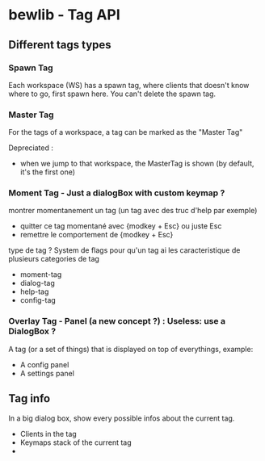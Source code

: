 # bewlib - Tag API

## Different tags types

### Spawn Tag

Each workspace (WS) has a spawn tag, where clients that doesn't know where to go, first spawn here.
You can't delete the spawn tag.


### Master Tag

For the tags of a workspace, a tag can be marked as the "Master Tag"

Depreciated :

* when we jump to that workspace, the MasterTag is shown (by default, it's the first one)



### Moment Tag - Just a dialogBox with custom keymap ?

montrer momentanement un tag (un tag avec des truc d'help par exemple)

* quitter ce tag momentané avec {modkey + Esc} ou juste Esc
* remettre le comportement de {modkey + Esc}

type de tag ? System de flags pour qu'un tag ai les caracteristique de plusieurs categories de tag
- moment-tag
- dialog-tag
- help-tag
- config-tag


### Overlay Tag - Panel (a new concept ?) : Useless: use a DialogBox ?

A tag (or a set of things) that is displayed on top of everythings, example:
* A config panel
* A settings panel



## Tag info

In a big dialog box, show every possible infos about the current tag.

- Clients in the tag
- Keymaps stack of the current tag
-
